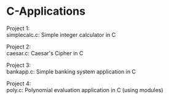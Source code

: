 # C-Applications
Project 1:  
simplecalc.c: Simple integer calculator in C

  Project 2:  
caesar.c: Caesar's Cipher in C  
  
Project 3:  
bankapp.c: Simple banking system application in C  
  
Project 4:  
poly.c: Polynomial evaluation application in C (using modules)
